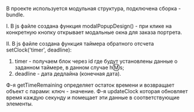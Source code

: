 В проекте используется модульная структура, подключена сборка - bundle.

I. В js файле создана функция modalPopupDesign() - при клике на конкретную кнопку 
открывает модальные окна для заказа портрета.


II. В js файле создана функция таймера обратного отсчета setClock('timer', deadline):

1. timer - получаем блок через id где будут установлены данные о заданном таймере, в данном случае h:m:s;
2. deadline - дата дедлайна (конечная дата).

Ф-я getTimeRemaining определяет остаток времени и возвращает объект с парами: ключ - значение.
Ф-я updateClock которая обновляет время каждую секунду и помещает эти данные в соответствующие элементы.